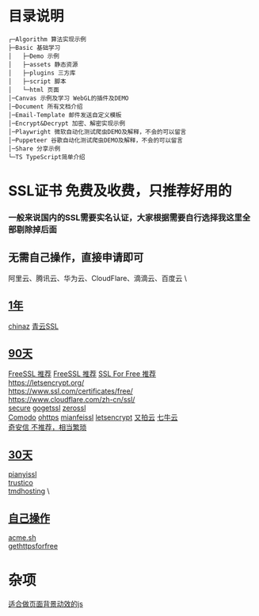 # 目录说明
```<!-- markdownlint-capture -->
┌─Algorithm 算法实现示例
├─Basic 基础学习
│   ├─Demo 示例
│   ├─assets 静态资源
│   ├─plugins 三方库
│   ├─script 脚本
│   └─html 页面
│─Canvas 示例及学习 WebGL的插件及DEMO
│─Document 所有文档介绍
│─Email-Template 邮件发送自定义模板
│─Encrypt&Decrypt 加密、解密实现示例
│─Playwright 微软自动化测试爬虫DEMO及解释，不会的可以留言
│─Puppeteer 谷歌自动化测试爬虫DEMO及解释，不会的可以留言
│─Share 分享示例
└─TS TypeScript简单介绍
```
# SSL证书 免费及收费，只推荐好用的
### 一般来说国内的SSL需要实名认证，大家根据需要自行选择我这里全部剔除掉后面
## 无需自己操作，直接申请即可
阿里云、腾讯云、华为云、CloudFlare、滴滴云、百度云 \
## [1年]()
[chinaz](http://aq.chinaz.com/SSL)
[青云SSL](https://www.qingcloud.com/pricing#/SSLCertificate)
## [90天]()
[FreeSSL 推荐](https://freessl.org/)
[FreeSSL 推荐](https://freessl.cn/)
[SSL For Free 推荐](https://www.sslforfree.com/) \
https://letsencrypt.org/ \
https://www.ssl.com/certificates/free/ \
https://www.cloudflare.com/zh-cn/ssl/ \
[secure](https://secure.ssl.com/certificates/free/buy)
[gogetssl](https://www.gogetssl.com/sslcerts/free-ssl/)
[zerossl](https://zerossl.com/) \
[Comodo](https://www.sslchaoshi.com/ssl/brand/5)
[ohttps](https://ohttps.com/)
[mianfeissl](https://www.mianfeissl.com/)
[letsencrypt](https://letsencrypt.osfipin.com/)
[又拍云](https://www.upyun.com/products/ssl)
[七牛云 ](https://www.qiniu.com/products/ssl) \
[奇安信 不推荐，相当繁琐](https://wangzhan.qianxin.com/)
## [30天]()
[pianyissl](https://www.pianyissl.com/) \
[trustico](https://www.trustico.com.hk/dv/comodo/trial/free-comodo-trial-certificate.php) \
[tmdhosting](https://www.tmdhosting.com/ssl-certificates.html) \
## [自己操作]()
[acme.sh](https://github.com/acmesh-official/acme.sh) \
[gethttpsforfree](https://gethttpsforfree.com/)

# 杂项
[适合做页面背景动效的js](http://paperjs.org/)
